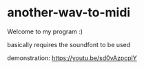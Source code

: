 # another-wav-to-midi

Welcome to my program :)

basically requires the soundfont to be used
 
demonstration: https://youtu.be/sd0vAzpcplY
